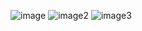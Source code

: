 ![image](https://github.com/anaselbousklati/Portfolio-Website/assets/74158385/64bb78c4-34a9-4940-b249-ce125eb8d427)
![image2](https://github.com/anaselbousklati/Portfolio-Website/assets/74158385/82e3c152-4ffb-46bb-bb6e-924eb032eb1d)
![image3](https://github.com/anaselbousklati/Portfolio-Website/assets/74158385/bd5449f2-12d8-4bb9-9475-73c5781000e0)
